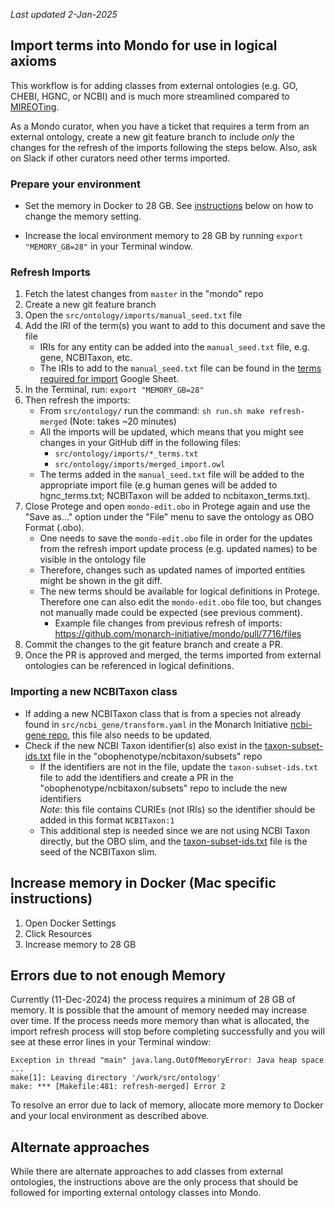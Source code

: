 _Last updated 2-Jan-2025_

## Import terms into Mondo for use in logical axioms

This workflow is for adding classes from external ontologies (e.g. GO, CHEBI, HGNC, or NCBI) and is much more streamlined compared to [MIREOTing](https://github.com/obophenotype/human-phenotype-ontology/wiki/Editor-Guide#mireoting).

As a Mondo curator, when you have a ticket that requires a term from an external ontology, create a new git feature branch to include _only_ the changes for the refresh of the imports following the steps below. Also, ask on Slack if other curators need other terms imported. 

### Prepare your environment
- Set the memory in Docker to 28 GB. See [instructions](/editors-guide/imports/#increase-memory-in-docker-mac-specific-instructions) below on how to change the memory setting.

- Increase the local environment memory to 28 GB by running `export "MEMORY_GB=28"` in your Terminal window.

### Refresh Imports 
1. Fetch the latest changes from `master` in the "mondo" repo
1. Create a new git feature branch
1. Open the `src/ontology/imports/manual_seed.txt` file
1. Add the IRI of the term(s) you want to add to this document and save the file
    - IRIs for any entity can be added into the `manual_seed.txt` file, e.g. gene, NCBITaxon, etc.
    - The IRIs to add to the `manual_seed.txt` file can be found in the <a href="https://docs.google.com/spreadsheets/d/1UME3pTeR42hwNt1I6RPl0nvJKVfTIeJqhx80laAlD50/edit?pli=1&gid=0#gid=0" target="_blank">terms required for import</a> Google Sheet.
1. In the Terminal, run: `export "MEMORY_GB=28"`
1. Then refresh the imports: 
    - From `src/ontology/` run the command: `sh run.sh make refresh-merged` (Note: takes ~20 minutes)
    - All the imports will be updated, which means that you might see changes in your GitHub diff in the following files:
        - `src/ontology/imports/*_terms.txt`
        - `src/ontology/imports/merged_import.owl`
    - The terms added in the `manual_seed.txt` file will be added to the appropriate import file (e.g human genes will be added to hgnc_terms.txt; NCBITaxon will be added to ncbitaxon_terms.txt). 
1. Close Protege and open `mondo-edit.obo` in Protege again and use the "Save as..." option under the "File" menu to save the ontology as OBO Format (.obo).
    - One needs to save the `mondo-edit.obo` file in order for the updates from the refresh import update process (e.g. updated names) to be visible in the ontology file 
    - Therefore, changes such as updated names of imported entities might be shown in the git diff. 
    - The new terms should be available for logical definitions in Protege. Therefore one can also edit the `mondo-edit.obo` file too, but changes not manually made could be expected (see previous comment).
        - Example file changes from previous refresh of imports: <a href="https://github.com/monarch-initiative/mondo/pull/7716/files" target="_blank">https://github.com/monarch-initiative/mondo/pull/7716/files</a>
1. Commit the changes to the git feature branch and create a PR.
1. Once the PR is approved and merged, the terms imported from external ontologies can be referenced in logical definitions.

### Importing a new NCBITaxon class
- If adding a new NCBITaxon class that is from a species not already found in `src/ncbi_gene/transform.yaml` in the Monarch Initiative [ncbi-gene repo](https://github.com/monarch-initiative/ncbi-gene/blob/main/src/ncbi_gene/transform.yaml), this file also needs to be updated.
- Check if the new NCBI Taxon identifier(s) also exist in the [taxon-subset-ids.txt](https://github.com/obophenotype/ncbitaxon/blob/master/subsets/taxon-subset-ids.txt) file in the "obophenotype/ncbitaxon/subsets" repo
    - If the identifiers are not in the file, update the `taxon-subset-ids.txt` file to add the identifiers and create a PR in the "obophenotype/ncbitaxon/subsets" repo to include the new identifiers  
    _Note_: this file contains CURIEs (not IRIs) so the identifier should be added in this format `NCBITaxon:1`
    - This additional step is needed since we are not using NCBI Taxon directly, but the OBO slim, and the [taxon-subset-ids.txt](https://github.com/obophenotype/ncbitaxon/blob/master/subsets/taxon-subset-ids.txt) file is the seed of the NCBITaxon slim.
 

## Increase memory in Docker (Mac specific instructions)

1. Open Docker Settings
2. Click Resources
3. Increase memory to 28 GB

## Errors due to not enough Memory
Currently (11-Dec-2024) the process requires a minimum of 28 GB of memory. It is possible that the amount of memory needed may increase over time. If the process needs more memory than what is allocated, the import refresh process will stop before completing successfully and you will see at these error lines in your Terminal window:
```
Exception in thread "main" java.lang.OutOfMemoryError: Java heap space
...
make[1]: Leaving directory '/work/src/ontology'
make: *** [Makefile:481: refresh-merged] Error 2
```

To resolve an error due to lack of memory, allocate more memory to Docker and your local environment as described above.

## Alternate approaches
While there are alternate approaches to add classes from external ontologies, the instructions above are the only process that should be followed for importing external ontology classes into Mondo.

